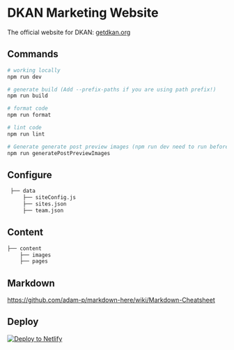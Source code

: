 
# DKAN Marketing Website

The official website for DKAN: [getdkan.org](http://getdkan.com)


## Commands

```sh
# working locally
npm run dev

# generate build (Add --prefix-paths if you are using path prefix!)
npm run build

# format code
npm run format

# lint code
npm run lint

# Generate generate post preview images (npm run dev need to run before)
npm run generatePostPreviewImages
```

## Configure

```bash
 ├── data
     ├── siteConfig.js
     ├── sites.json
     ├── team.json
```

## Content

```bash
├── content
    ├── images
    ├── pages
```

## Markdown
https://github.com/adam-p/markdown-here/wiki/Markdown-Cheatsheet

## Deploy

[![Deploy to Netlify](https://www.netlify.com/img/deploy/button.svg)](https://api.netlify.com/)
